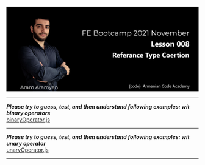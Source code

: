 ![](img/1.png)

---

***Please try to guess, test, and then understand following examples: wit binary operators***\
[binaryOperator.js](binaryOperator.js)
___

***Please try to guess, test, and then understand following examples: wit unary operator***\
[unaryOperator.js](unaryOperator.js)
___